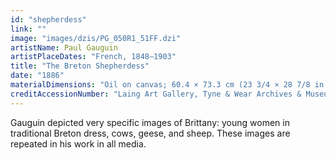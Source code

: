 ```yaml
---
id: "shepherdess"
link: ""
image: "images/dzis/PG_050R1_51FF.dzi"
artistName: Paul Gauguin
artistPlaceDates: "French, 1848–1903"
title: "The Breton Shepherdess"
date: "1886"
materialDimensions: "Oil on canvas; 60.4 × 73.3 cm (23 3/4 × 28 7/8 in.)"
creditAccessionNumber: "Laing Art Gallery, Tyne & Wear Archives & Museums, Newcastle upon Tyne"
---
```

Gauguin depicted very specific images of Brittany: young women in traditional Breton dress, cows, geese, and sheep. These images are repeated in his work in all media.
